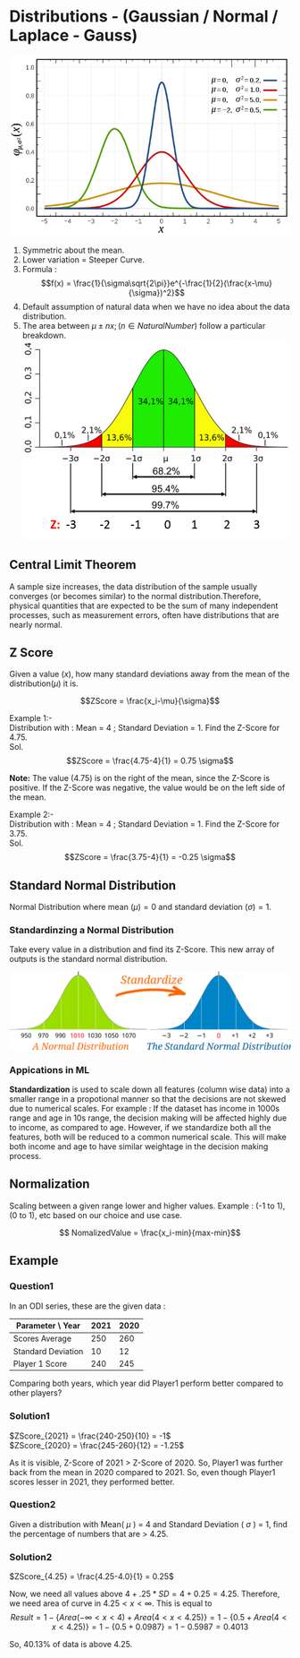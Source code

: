 # Distributions - (Gaussian / Normal / Laplace - Gauss)

![Normal Distribution](./img/NormalDistribution.png)

1. Symmetric about the mean. 
2. Lower variation = Steeper Curve.
3. Formula : 
$$f(x) = \frac{1}{\sigma\sqrt{2\pi}}e^{-\frac{1}{2}(\frac{x-\mu}{\sigma})^2}$$
4. Default assumption of natural data when we have no idea about the data distribution.
5. The area between $\mu \pm nx ; (n \in Natural Number)$ follow a particular breakdown.
![Normal Distribution Breakdown](./img/NormalDistributionBreakdown.png)

## Central Limit Theorem

A sample size increases, the data distribution of the sample usually converges (or becomes similar) to the normal distribution.Therefore, physical quantities that are expected to be the sum of many independent processes, such as measurement errors, often have distributions that are nearly normal.


## Z Score

Given a value ($x$), how many standard deviations away from the mean of the distribution$(\mu)$ it is. 

$$ZScore = \frac{x_i-\mu}{\sigma}$$ 

Example 1:- <br />
Distribution with : Mean = 4 ; Standard Deviation = 1. Find the Z-Score for 4.75. <br />
Sol. $$ZScore = \frac{4.75-4}{1} = 0.75 \sigma$$

**Note:** The value (4.75) is on the right of the mean, since the Z-Score is positive. If the Z-Score was negative, the value would be on the left side of the mean.

Example 2:- <br />
Distribution with : Mean = 4 ; Standard Deviation = 1. Find the Z-Score for 3.75. <br />
Sol. $$ZScore = \frac{3.75-4}{1} = -0.25 \sigma$$

## Standard Normal Distribution

Normal Distribution where mean $(\mu) = 0$ and standard deviation $(\sigma) = 1$.

### Standardinzing a Normal Distribution

Take every value in a distribution and find its Z-Score. This new array of outputs is the standard normal distribution.

![Standardizing Normal Distribution](./img/StandardizingNormalDistribution.svg)

### Appications in ML

**Standardization** is used to scale down all features (column wise data) into a smaller range in a propotional manner so that the decisions are not skewed due to numerical scales. For example : If the dataset has income in 1000s range and age in 10s range, the decision making will be affected highly due to income, as compared to age. However, if we standardize both all the features, both will be reduced to a common numerical scale. This will make both income and age to have similar weightage in the decision making process.

## Normalization

Scaling between a given range lower and higher values. Example : (-1 to 1), (0 to 1), etc based on our choice and use case.

$$ NomalizedValue = \frac{x_i-min}{max-min}$$ 

## Example

### Question1

In an ODI series, these are the given data : 

<table>
    <thead>
        <th>Parameter \ Year</th>
        <th>2021</th>
        <th>2020</th>
    </thead>
    <tbody>
        <tr>
            <td>Scores Average</td>
            <td>250</td>
            <td>260</td>
        </tr>
        <tr>
            <td>Standard Deviation</td>
            <td>10</td>
            <td>12</td>
        </tr>
        <tr>
            <td>Player 1 Score</td>
            <td>240</td>
            <td>245</td>
        </tr>
</table>

Comparing both years, which year did Player1 perform better compared to other players?

### Solution1

$ZScore_{2021} = \frac{240-250}{10} = -1$ <br />
$ZScore_{2020} = \frac{245-260}{12} = -1.25$ <br />

As it is visible, Z-Score of 2021 > Z-Score of 2020. So, Player1 was further back from the mean in 2020 compared to 2021. So, even though Player1 scores lesser in 2021, they performed better.

### Question2

Given a distribution with Mean( $\mu$ ) = 4 and Standard Deviation ( $\sigma$ ) = 1, find the percentage of numbers that are > 4.25.

### Solution2

$ZScore_{4.25} = \frac{4.25-4.0}{1} = 0.25$ <br />

Now, we need all values above $4 + .25 * SD = 4 + 0.25 = 4.25$. Therefore, we need area of curve in $4.25 \lt x \lt \infty$. This is equal to 
$$ Result = 1 - \{ Area(-\infty \lt x \lt 4) + Area(4 \lt x \lt 4.25)\} = 1 - \{ 0.5 + Area(4 \lt x \lt 4.25)\} = 1 - \{ 0.5 + 0.0987\} = 1 - 0.5987 = 0.4013 $$

So, 40.13% of data is above 4.25.
